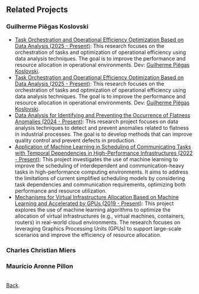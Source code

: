 ## Related Projects

### Guilherme Piêgas Koslovski
<ul>

<li><a href="https://buscatextual.cnpq.br/buscatextual/visualizacv.do;jsessionid=A4212D88EA4ADC8A795E3BFC8C19C553.buscatextual_0#ProjetosPesquisa" target="_blank" rel="noopener">Task Orchestration and Operational Efficiency Optimization Based on Data Analysis (2025 - Present)</a>: This research focuses on the orchestration of tasks and optimization of operational efficiency using data analysis techniques. The goal is to improve the performance and resource allocation in operational environments. Dev: <a href="https://github.com/guilherme-koslovski" target="_blank" rel="noopener">Guilherme Piêgas Koslovski</a>.</li>


<li><a href="https://buscatextual.cnpq.br/buscatextual/visualizacv.do;jsessionid=A4212D88EA4ADC8A795E3BFC8C19C553.buscatextual_0#ProjetosPesquisa" target="_blank" rel="noopener">Task Orchestration and Operational Efficiency Optimization Based on Data Analysis (2025 - Present)</a>: This research focuses on the orchestration of tasks and optimization of operational efficiency using data analysis techniques. The goal is to improve the performance and resource allocation in operational environments. Dev: <a href="https://github.com/guilherme-koslovski" target="_blank" rel="noopener">Guilherme Piêgas Koslovski</a>.</li>


<li><a href="https://buscatextual.cnpq.br/buscatextual/visualizacv.do;jsessionid=A4212D88EA4ADC8A795E3BFC8C19C553.buscatextual_0#ProjetosPesquisa" target="_blank" rel="noopener">Data Analysis for Identifying and Preventing the Occurrence of Flatness Anomalies (2024 - Present)</a>: This research project focuses on data analysis techniques to detect and prevent anomalies related to flatness in industrial processes. The goal is to develop methods that can improve quality control and prevent defects in production. 
</li>

<li><a href="https://buscatextual.cnpq.br/buscatextual/visualizacv.do;jsessionid=A4212D88EA4ADC8A795E3BFC8C19C553.buscatextual_0#ProjetosPesquisa" target="_blank" rel="noopener">Application of Machine Learning in Scheduling of Communicating Tasks with Temporal Dependencies in High-Performance Infrastructures (2022 - Present)</a>: This project investigates the use of machine learning to improve the scheduling of interdependent and communication-heavy tasks in high-performance computing environments. It aims to address the limitations of current simplified scheduling models by considering task dependencies and communication requirements, optimizing both performance and resource utilization. 
</li>

<li><a href="https://buscatextual.cnpq.br/buscatextual/visualizacv.do;jsessionid=A4212D88EA4ADC8A795E3BFC8C19C553.buscatextual_0#ProjetosPesquisa" target="_blank" rel="noopener">Mechanisms for Virtual Infrastructure Allocation Based on Machine Learning and Accelerated by GPUs (2019 - Present)</a>: This project explores the use of machine learning algorithms to optimize the allocation of virtual infrastructures (e.g., virtual machines, containers, routers) in real-world cloud environments. The research focuses on leveraging Graphics Processing Units (GPUs) to support large-scale scenarios and improve the efficiency of resource allocation. 
</li>





</ul>

### Charles Christian Miers
<ul>

</ul>

### Maurício Aronne Pillon
<ul>


</ul>
<br>
<a href="https://paullollima.github.io/" target="" rel="noopener">Back</a>.
